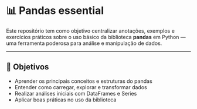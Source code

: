 # 📊 Pandas essential

Este repositório tem como objetivo centralizar anotações, exemplos e exercícios práticos sobre o uso básico da biblioteca **pandas** em Python — uma ferramenta poderosa para análise e manipulação de dados.

---

## 🧠 Objetivos

- Aprender os principais conceitos e estruturas do pandas
- Entender como carregar, explorar e transformar dados
- Realizar análises iniciais com DataFrames e Series
- Aplicar boas práticas no uso da biblioteca
